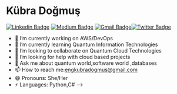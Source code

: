 # Kübra Doğmuş
[![Linkedin Badge](https://img.shields.io/badge/-Kubra_Dogmus-blue?style=flat-square&logo=Linkedin&logoColor=white&link=https://www.linkedin.com/in/kubradogmus/)](https://www.linkedin.com/in/kubradogmus/) [![Medium Badge](https://img.shields.io/badge/-@KubraDogmus-03a57a?style=flat-square&labelColor=000000&logo=Medium&link=https://medium.com/@Kubradogmus/)](https://medium.com/@engkubradogmus)
[![Gmail Badge](https://img.shields.io/badge/-engkubradogmus@gmail.com-c14438?style=flat-square&logo=Gmail&logoColor=white&link=mailto:engkubradogmus@gmail.com)](mailto:engkubradogmus@gmail.com)[![Twitter Badge](https://img.shields.io/badge/-@kubradogmus72-1ca0f1?style=flat-square&labelColor=1ca0f1&logo=twitter&logoColor=white&link=https://twitter.com/kubradogmus72)](https://twitter.com/_Kubra_Dogmus_)
- 🔭 I’m currently working on AWS/DevOps
- 🌱 I’m currently learning Quantum Information Technologies
- 👯 I’m looking to collaborate on Quantum Cloud Technologies
- 🤔 I’m looking for help with cloud based projects
- 💬 Ask me about quantum world,software world ,databases
- 📫 How to reach me:engkubradogmus@gmail.com
- 😄 Pronouns: She/Her
- ⚡ Languages: Python,C#
-->
